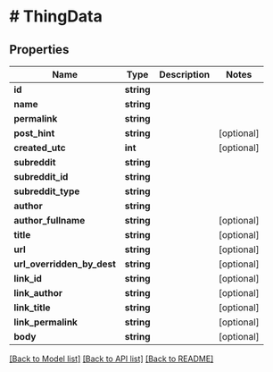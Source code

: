 # # ThingData

## Properties

Name | Type | Description | Notes
------------ | ------------- | ------------- | -------------
**id** | **string** |  |
**name** | **string** |  |
**permalink** | **string** |  |
**post_hint** | **string** |  | [optional]
**created_utc** | **int** |  | [optional]
**subreddit** | **string** |  |
**subreddit_id** | **string** |  |
**subreddit_type** | **string** |  |
**author** | **string** |  |
**author_fullname** | **string** |  | [optional]
**title** | **string** |  | [optional]
**url** | **string** |  | [optional]
**url_overridden_by_dest** | **string** |  | [optional]
**link_id** | **string** |  | [optional]
**link_author** | **string** |  | [optional]
**link_title** | **string** |  | [optional]
**link_permalink** | **string** |  | [optional]
**body** | **string** |  | [optional]

[[Back to Model list]](../../README.md#models) [[Back to API list]](../../README.md#endpoints) [[Back to README]](../../README.md)
